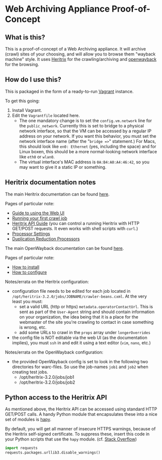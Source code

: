 # Web Archiving Appliance Proof-of-Concept

## What is this?

This is a proof-of-concept of a Web Archiving appliance. It will archive
(crawl) sites of your choosing, and will allow you to browse them "wayback
machine" style. It uses [Heritrix](https://webarchive.jira.com/wiki/display/Heritrix/Heritrix) for the crawling/archiving and
[openwayback](https://github.com/iipc/openwayback) for the browsing.

## How do I use this?

This is packaged in the form of a ready-to-run [Vagrant](https://www.vagrantup.com) instance.

To get this going:
1. Install Vagrant.
2. Edit the `Vagrantfile` located here.
   * The one mandatory change is to set the `config.vm.network` line for the
   `public_network`. Currently this is set to bridge to a physical network
   interface, so that the VM can be accessed by a regular IP address on your
   network. If you want this behavior, you must set the network interface
   name (after the "`bridge =>`" statement.)
   For Macs, this should look like `en0: Ethernet` (yes, including the space) and for Linux boxen, this should be a more normal-looking network interface like `eth0` or `wlan0`.
   * The virtual interface's MAC address is `0A:B4:A0:A4:46:42`, so you may want to give it a static IP or something.

## Heritrix documentation notes

The main Heritrix documentation can be found
[here](https://webarchive.jira.com/wiki/display/Heritrix/Heritrix+3.0+and+3.1+User+Guide).

Pages of particular note:
* [Guide to using the Web UI](https://webarchive.jira.com/wiki/display/Heritrix/Web-based+User+Interface)
* [Running your first crawl job](https://webarchive.jira.com/wiki/display/Heritrix/A+Quick+Guide+to+Running+Your+First+Crawl+Job)
* [Heritrix API Guide](https://webarchive.jira.com/wiki/display/Heritrix/Heritrix+3.x+API+Guide#Heritrix3.xAPIGuide-BuildJobConfiguration) (you can control a running Heritrix with HTTP GET/POST requests. It even works with shell scripts with `curl`.)
* [Processor Settings](https://webarchive.jira.com/wiki/display/Heritrix/Processor+Settings)
* [Duplication Reduction Processors](https://webarchive.jira.com/wiki/display/Heritrix/Duplication+Reduction+Processors)

The main OpenWayback documentation can be found
[here](https://github.com/iipc/openwayback/wiki).

Pages of particular note:
* [How to install](https://github.com/iipc/openwayback/wiki/How-to-install)
* [How to configure](https://github.com/iipc/openwayback/wiki/How-to-configure)

Notes/errata on the Heritrix configuration:
* configuration file needs to be edited for each job
  located in `/opt/heritrix-3.2.0/jobs/JOBNAME/crawler-beans.cxml`.
  At the very least you must:
  * set a valid URL (http or https) `metadata.operatorContactUrl`. This is sent as part of the `User-Agent` string and should contain information on your organization, the idea being that it is a place for the webmaster of the site you're crawling to contact in case something is wrong, etc.
  * add some URLs to crawl in the `props` array under `longerOverrides`
* the config file is NOT editable via the web UI (as the documentation implies),
  you must `ssh` in and edit it using a text editor (`vim`, `nano`, etc.)

Notes/errata on the OpenWayback configuration:
* the provided OpenWayback config is set to look in the following two
  directories for warc-files. So use the job-names `job1` and `job2` when
  creating test jobs.
  * /opt/heritrix-3.2.0/jobs/job1
  * /opt/heritrix-3.2.0/jobs/job2

## Python access to the Heritrix API

As mentioned above, the Heritrix API can be accessed using standard
HTTP GET/POST calls. A handy Python module that encapsulates these into
a nice set of modules is [hapy](https://github.com/WilliamMayor/hapy).

By default, you will get all manner of insecure HTTPS warnings, because
of the Heritrix self-signed certificate. To suppress these, insert this
code in your Python scripts that use the `hapy` module. (cf. [Stack Overflow](http://stackoverflow.com/a/28002687/947870))

```python
import requests
requests.packages.urllib3.disable_warnings()
```
